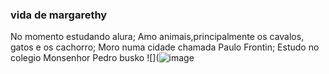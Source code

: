 ### vida de margarethy 
No momento estudando alura;
Amo animais,principalmente os cavalos, gatos e os cachorro;
Moro numa cidade chamada Paulo Frontin;
Estudo no colegio Monsenhor Pedro busko
![](![image](https://github.com/margarethy/margarethy/assets/136382738/8ab37d87-62fc-4579-b86b-dabfdfd30595)
